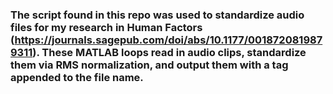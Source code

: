 ### The script found in this repo was used to standardize audio files for my research in Human Factors (https://journals.sagepub.com/doi/abs/10.1177/0018720819879311). These MATLAB loops read in audio clips, standardize them via RMS normalization, and output them with a tag appended to the file name.
